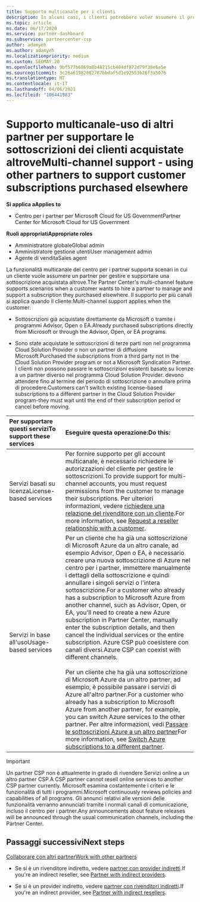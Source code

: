 ```yaml
---
title: Supporto multicanale per i clienti
description: In alcuni casi, i clienti potrebbero voler assumere il provisioning e supportare una sottoscrizione acquistata altrove.
ms.topic: article
ms.date: 06/17/2020
ms.service: partner-dashboard
ms.subservice: partnercenter-csp
author: adamyeh
ms.author: adamyeh
ms.localizationpriority: medium
ms.custom: SEOMAY.20
ms.openlocfilehash: 9bf577b6869a8b48215cb404df872d79f38e6a5e
ms.sourcegitcommit: 3c26a61982082787bbdaf5d1e92553b26f3a5076
ms.translationtype: MT
ms.contentlocale: it-IT
ms.lasthandoff: 04/06/2021
ms.locfileid: "106441983"
---
```

# <a name="multi-channel-support---using-other-partners-to-support-customer-subscriptions-purchased-elsewhere"></a><span data-ttu-id="d9018-103">Supporto multicanale-uso di altri partner per supportare le sottoscrizioni dei clienti acquistate altrove</span><span class="sxs-lookup"><span data-stu-id="d9018-103">Multi-channel support - using other partners to support customer subscriptions purchased elsewhere</span></span>

<span data-ttu-id="d9018-104">**Si applica a**</span><span class="sxs-lookup"><span data-stu-id="d9018-104">**Applies to**</span></span>

- <span data-ttu-id="d9018-105">Centro per i partner per Microsoft Cloud for US Government</span><span class="sxs-lookup"><span data-stu-id="d9018-105">Partner Center for Microsoft Cloud for US Government</span></span>

<span data-ttu-id="d9018-106">**Ruoli appropriati**</span><span class="sxs-lookup"><span data-stu-id="d9018-106">**Appropriate roles**</span></span>

- <span data-ttu-id="d9018-107">Amministratore globale</span><span class="sxs-lookup"><span data-stu-id="d9018-107">Global admin</span></span>
- <span data-ttu-id="d9018-108">Amministratore gestione utenti</span><span class="sxs-lookup"><span data-stu-id="d9018-108">User management admin</span></span>
- <span data-ttu-id="d9018-109">Agente di vendita</span><span class="sxs-lookup"><span data-stu-id="d9018-109">Sales agent</span></span>

<span data-ttu-id="d9018-110">La funzionalità multicanale del centro per i partner supporta scenari in cui un cliente vuole assumere un partner per gestire e supportare una sottoscrizione acquistata altrove.</span><span class="sxs-lookup"><span data-stu-id="d9018-110">The Partner Center's multi-channel feature supports scenarios when a customer wants to hire a partner to manage and support a subscription they purchased elsewhere.</span></span> <span data-ttu-id="d9018-111">Il supporto per più canali si applica quando il cliente:</span><span class="sxs-lookup"><span data-stu-id="d9018-111">Multi-channel support applies when the customer:</span></span>

- <span data-ttu-id="d9018-112">Sottoscrizioni già acquistate direttamente da Microsoft o tramite i programmi Advisor, Open o EA.</span><span class="sxs-lookup"><span data-stu-id="d9018-112">Already purchased subscriptions directly from Microsoft or through the Advisor, Open, or EA programs.</span></span>

- <span data-ttu-id="d9018-113">Sono state acquistate le sottoscrizioni di terze parti non nel programma Cloud Solution Provider o non un partner di diffusione Microsoft.</span><span class="sxs-lookup"><span data-stu-id="d9018-113">Purchased the subscriptions from a third party not in the Cloud Solution Provider program or not a Microsoft Syndication Partner.</span></span> <span data-ttu-id="d9018-114">I clienti non possono passare le sottoscrizioni esistenti basate su licenze a un partner diverso nel programma Cloud Solution Provider. devono attendere fino al termine del periodo di sottoscrizione o annullare prima di procedere.</span><span class="sxs-lookup"><span data-stu-id="d9018-114">Customers can't switch existing license-based subscriptions to a different partner in the Cloud Solution Provider program-they must wait until the end of their subscription period or cancel before moving.</span></span>

|<span data-ttu-id="d9018-115">Per supportare questi servizi</span><span class="sxs-lookup"><span data-stu-id="d9018-115">To support these services</span></span>  | <span data-ttu-id="d9018-116">Eseguire questa operazione:</span><span class="sxs-lookup"><span data-stu-id="d9018-116">Do this:</span></span> |
|:---------|:---------|
|<span data-ttu-id="d9018-117">Servizi basati su licenza</span><span class="sxs-lookup"><span data-stu-id="d9018-117">License-based services</span></span>    | <span data-ttu-id="d9018-118">Per fornire supporto per gli account multicanale, è necessario richiedere le autorizzazioni del cliente per gestire le sottoscrizioni.</span><span class="sxs-lookup"><span data-stu-id="d9018-118">To provide support for multi-channel accounts, you must request permissions from the customer to manage their subscriptions.</span></span> <span data-ttu-id="d9018-119">Per ulteriori informazioni, vedere [richiedere una relazione del rivenditore con un cliente](request-a-relationship-with-a-customer.md).</span><span class="sxs-lookup"><span data-stu-id="d9018-119">For more information, see [Request a reseller relationship with a customer](request-a-relationship-with-a-customer.md).</span></span>   |
|<span data-ttu-id="d9018-120">Servizi in base all'uso</span><span class="sxs-lookup"><span data-stu-id="d9018-120">Usage-based services</span></span>     |  <span data-ttu-id="d9018-121">Per un cliente che ha già una sottoscrizione di Microsoft Azure da un altro canale, ad esempio Advisor, Open o EA, è necessario creare una nuova sottoscrizione di Azure nel centro per i partner, immettere manualmente i dettagli della sottoscrizione e quindi annullare i singoli servizi o l'intera sottoscrizione.</span><span class="sxs-lookup"><span data-stu-id="d9018-121">For a customer who already has a subscription to Microsoft Azure from another channel, such as Advisor, Open, or EA, you'll need to create a new Azure subscription in Partner Center, manually enter the subscription details, and then cancel the individual services or the entire subscription.</span></span> <span data-ttu-id="d9018-122">Azure CSP può coesistere con canali diversi.</span><span class="sxs-lookup"><span data-stu-id="d9018-122">Azure CSP can coexist with different channels.</span></span><br/><br/> <span data-ttu-id="d9018-123">Per un cliente che ha già una sottoscrizione di Microsoft Azure da un altro partner, ad esempio, è possibile passare i servizi di Azure all'altro partner.</span><span class="sxs-lookup"><span data-stu-id="d9018-123">For a customer who already has a subscription to Microsoft Azure from another partner, for example, you can switch Azure services to the other partner.</span></span>  <span data-ttu-id="d9018-124">Per altre informazioni, vedi [Passare le sottoscrizioni Azure a un altro partner](switch-azure-subscriptions-to-a-different-partner.md)</span><span class="sxs-lookup"><span data-stu-id="d9018-124">For more information, see [Switch Azure subscriptions to a different partner](switch-azure-subscriptions-to-a-different-partner.md).</span></span> |

> [!IMPORTANT]  
> <span data-ttu-id="d9018-125">Un partner CSP non è attualmente in grado di rivendere Servizi online a un altro partner CSP.</span><span class="sxs-lookup"><span data-stu-id="d9018-125">A CSP partner cannot resell online services to another CSP partner currently.</span></span> <span data-ttu-id="d9018-126">Microsoft esamina costantemente i criteri e le funzionalità di tutti i programmi.</span><span class="sxs-lookup"><span data-stu-id="d9018-126">Microsoft continuously reviews policies and capabilities of all programs.</span></span> <span data-ttu-id="d9018-127">Gli annunci relativi alle versioni delle funzionalità verranno annunciati tramite i normali canali di comunicazione, incluso il centro per i partner.</span><span class="sxs-lookup"><span data-stu-id="d9018-127">Any announcements about feature releases will be announced through the usual communication channels, including the Partner Center.</span></span>

## <a name="next-steps"></a><span data-ttu-id="d9018-128">Passaggi successivi</span><span class="sxs-lookup"><span data-stu-id="d9018-128">Next steps</span></span>

[<span data-ttu-id="d9018-129">Collaborare con altri partner</span><span class="sxs-lookup"><span data-stu-id="d9018-129">Work with other partners</span></span>](work-with-other-partners.md)

- <span data-ttu-id="d9018-130">Se si è un rivenditore indiretto, vedere [partner con provider indiretti](indirect-reseller-tasks-in-partner-center.md).</span><span class="sxs-lookup"><span data-stu-id="d9018-130">If you're an indirect reseller, see [Partner with indirect providers](indirect-reseller-tasks-in-partner-center.md).</span></span>

- <span data-ttu-id="d9018-131">Se si è un provider indiretto, vedere [partner con rivenditori indiretti](indirect-provider-tasks-in-partner-center.md).</span><span class="sxs-lookup"><span data-stu-id="d9018-131">If you're an indirect provider, see [Partner with indirect resellers](indirect-provider-tasks-in-partner-center.md).</span></span>
